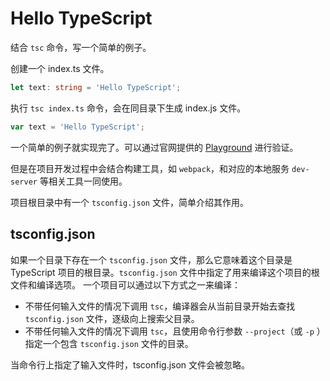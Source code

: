 # Hello TypeScript

结合 `tsc` 命令，写一个简单的例子。

创建一个 index.ts 文件。

```ts
let text: string = 'Hello TypeScript';
```

执行 `tsc index.ts` 命令，会在同目录下生成 index.js 文件。

```js
var text = 'Hello TypeScript';
```

一个简单的例子就实现完了。可以通过官网提供的 [Playground](http://www.typescriptlang.org/play/index.html) 进行验证。

但是在项目开发过程中会结合构建工具，如 `webpack`，和对应的本地服务 `dev-server` 等相关工具一同使用。

项目根目录中有一个 `tsconfig.json` 文件，简单介绍其作用。

## tsconfig.json

如果一个目录下存在一个 `tsconfig.json` 文件，那么它意味着这个目录是 TypeScript 项目的根目录。`tsconfig.json` 文件中指定了用来编译这个项目的根文件和编译选项。 一个项目可以通过以下方式之一来编译：

- 不带任何输入文件的情况下调用 `tsc`，编译器会从当前目录开始去查找 `tsconfig.json` 文件，逐级向上搜索父目录。
- 不带任何输入文件的情况下调用 `tsc`，且使用命令行参数 `--project`（或 `-p` ）指定一个包含 `tsconfig.json` 文件的目录。

当命令行上指定了输入文件时，tsconfig.json 文件会被忽略。
